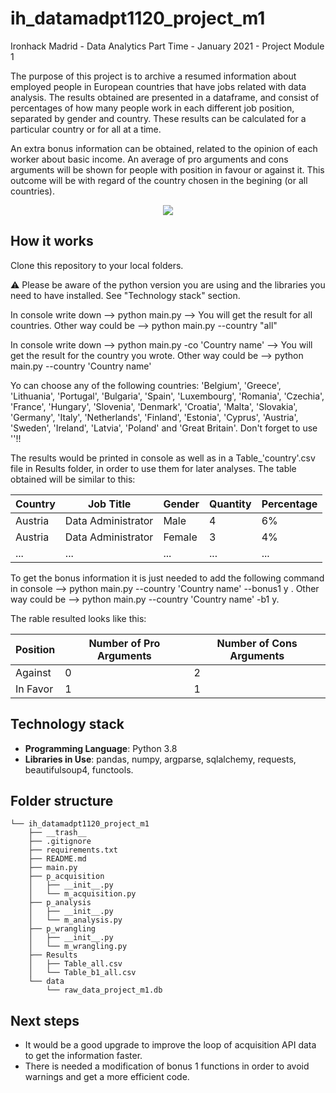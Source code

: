 # ih_datamadpt1120_project_m1
Ironhack Madrid - Data Analytics Part Time - January 2021 - Project Module 1

The purpose of this project is to archive a resumed information about employed people in European countries that have jobs related with data analysis. The results obtained are presented in a dataframe, and consist of percentages of how many people work in each different job position, separated by gender and country. These results can be calculated for a particular country or for all at a time. 

An extra bonus information can be obtained, related to the opinion of each worker about basic income. An average of pro arguments and cons arguments will be shown for people with position in favour or against it. This outcome will be with regard of the country chosen in the begining (or all countries). 


<p align="center">
<img src="https://1.cms.s81c.com/sites/default/files/2019-01-30/1_Cloud-EU-data-responsibility.jpg">
</p>


## **How it works**
Clone this repository to your local folders. 

:warning: Please be aware of the python version you are using and the libraries you need to have installed. See "Technology stack" section.

In console write down --> python main.py  --> You will get the result for all countries. Other way could be --> python main.py --country "all"

In console write down --> python main.py -co 'Country name' --> You will get the result for the country you wrote. 
Other way could be --> python main.py --country 'Country name'

Yo can choose any of the following countries: 'Belgium', 'Greece', 'Lithuania', 'Portugal', 'Bulgaria', 'Spain', 'Luxembourg', 'Romania', 'Czechia', 'France', 'Hungary', 'Slovenia', 'Denmark', 'Croatia', 'Malta', 'Slovakia', 'Germany', 'Italy', 'Netherlands', 'Finland', 'Estonia', 'Cyprus', 'Austria', 'Sweden', 'Ireland', 'Latvia', 'Poland' and 'Great Britain'. 
Don't forget to use ''!! 

The results would be printed in console as well as in a Table_'country'.csv file in Results folder, in order to use them for later analyses. The table obtained will be similar to this:

| Country | Job Title | Gender | Quantity | Percentage |
|---|---|---|---|---|
| Austria | Data Administrator| Male | 4 | 6% |
| Austria | Data Administrator| Female | 3 | 4% |
| ... | ... | ... | ... | ... |


To get the bonus information it is just needed to add the following command in console --> python main.py --country 'Country name' --bonus1 y . Other way could be --> python main.py --country 'Country name' -b1 y.

The rable resulted looks like this:

| Position | Number of Pro Arguments | Number of Cons Arguments |
|---|---|---|
| Against | 0 | 2 |
| In Favor | 1 | 1 |

## **Technology stack**

- **Programming Language**: Python 3.8
- **Libraries in Use**: pandas, numpy, argparse, sqlalchemy, requests, beautifulsoup4, functools.



## **Folder structure**
```
└── ih_datamadpt1120_project_m1
    ├── __trash__
    ├── .gitignore
    ├── requirements.txt
    ├── README.md
    ├── main.py
    ├── p_acquisition
    │   ├── __init__.py
    │   └── m_acquisition.py
    ├── p_analysis
    │   ├── __init__.py
    │   └── m_analysis.py
    ├── p_wrangling
    │   ├── __init__.py
    │   └── m_wrangling.py
    ├── Results
    │   ├── Table_all.csv  
    │   └── Table_b1_all.csv
    └── data
        └── raw_data_project_m1.db
```     
   
     
## **Next steps**
 - It would be a good upgrade to improve the loop of acquisition API data to get the information faster.
 - There is needed a modification of bonus 1 functions in order to avoid warnings and get a more efficient code.
 

 
